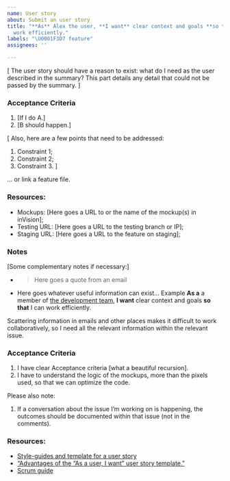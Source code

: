 ```yaml
---
name: User story
about: Submit an user story
title: "**As** Alex the user, **I want** clear context and goals **so that** I can
  work efficiently."
labels: "\U0001F3D7 feature"
assignees: ''

---
```


[
The user story should have a reason to exist: what do I need as the user described in the summary?
This part details any detail that could not be passed by the summary.
]

### Acceptance Criteria

1. [If I do A.]
1. [B should happen.]

[
Also, here are a few points that need to be addressed:

1. Constraint 1;
1. Constraint 2;
1. Constraint 3.
]

... or link a feature file.

### Resources:

* Mockups: [Here goes a URL to or the name of the mockup(s) in inVision];
* Testing URL: [Here goes a URL to the testing branch or IP];
* Staging URL: [Here goes a URL to the feature on staging];

### Notes

[Some complementary notes if necessary:]

* > Here goes a quote from an email
* Here goes whatever useful information can exist…
Example
**As a** a member of [the development team](http://scrumguides.org/scrum-guide.html#team-dev),
**I want** clear context and goals **so that** I can work efficiently.

Scattering information in emails and other places makes it difficult to work collaboratively,
so I need all the relevant information within the relevant issue.

### Acceptance Criteria

1. I have clear Acceptance criteria [what a beautiful recursion].
1. I have to understand the logic of the mockups, more than the pixels used, so that we can optimize the code.

Please also note:

1. If a conversation about the issue I’m working on is happening,
the outcomes should be documented within that issue (not in the comments).

### Resources:

* [Style-guides and template for a user story](agile-user-story.md)
* [“Advantages of the “As a user, I want” user story template.”](http://www.mountaingoatsoftware.com/blog/advantages-of-the-as-a-user-i-want-user-story-template)
* [Scrum guide](http://scrumguides.org/scrum-guide.html)
